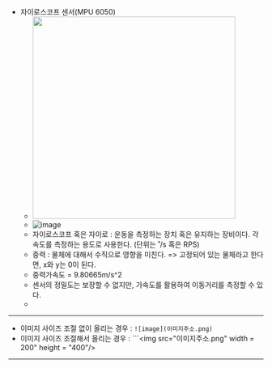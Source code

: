 - 자이로스코프 센서(MPU 6050)
  - <img src= "https://user-images.githubusercontent.com/49339278/139969084-3f337132-6963-4332-aa1f-1e3200e3d8d5.png" width="400" height="400"/>
  - ![image](https://user-images.githubusercontent.com/49339278/139969134-ddacfb88-52a7-438d-8333-60bc47377e9c.png)
  - 자이로스코프 혹은 자이로 : 운동을 측정하는 장치 혹은 유지하는 장비이다. 각속도를 측정하는 용도로 사용한다. (단위는 ˚/s 혹은 RPS)
  - 중력 : 물체에 대해서 수직으로 영향을 미친다. => 고정되어 있는 물체라고 한다면, x와 y는 0이 된다.
  - 중력가속도 = 9.80665m/s^2
  - 센서의 정밀도는 보장할 수 없지만, 가속도를 활용하여 이동거리를 측정할 수 있다.
  - 

-------
- 이미지 사이즈 조절 없이 올리는 경우 : ```![image](이미지주소.png)```
- 이미지 사이즈 조절해서 올리는 경우 : ```<img src="이미지주소.png" width = 200" height = "400"/>
-------
